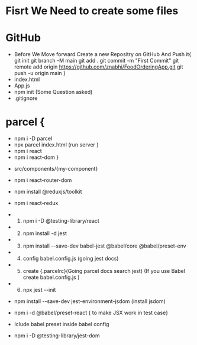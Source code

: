 <!---
This is React Project Based Learing From Scratch to Build React App not using create-react-app.
Whole package is installing and make a react app.
Thanks🙂...
-->

# Fisrt We Need to create some files

# GitHub

- Before We Move forward Create a new Repositry on GitHub And Push it{
  git init
  git branch -M main
    <!-- Add Folder To Git Respositry -->
  git add .
  git commit -m "First Commit"
  git remote add origin https://github.com/znabhi/FoodOrderingApp.git
  git push -u origin main
  }
- index.html
- App.js
- npm init (Some Question asked)
- .gitignore

# parcel {

- npm i -D parcel
- npx parcel index.html (run server )
- npm i react
- npm i react-dom
  }

<!--Ready to Create Components -->

- src/components/{my-component}
- npm i react-router-dom
- npm install @reduxjs/toolkit
- npm i react-redux

- 1. npm i -D @testing-library/react
- 2. npm install -d jest
- 3. npm install --save-dev babel-jest @babel/core @babel/preset-env
- 4. config babel.config.js (going jest docs)
- 5. create {.parcelrc}(Going parcel docs search jest)
  (If you use Babel create babel.config.js )
- 6. npx jest --init
- npm install --save-dev jest-environment-jsdom (install jsdom)
-  npm i -d @babel/preset-react { to make JSX work in test case}
- Iclude babel preset inside babel config
- npm i -D @testing-library/jest-dom






<!-- npx is mean execusion only -->
